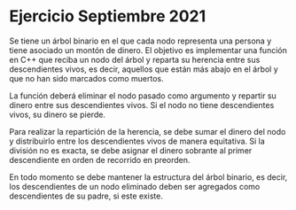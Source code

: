 # Ejercicio Septiembre 2021

Se tiene un árbol binario en el que cada nodo representa una persona y tiene asociado 
un montón de dinero. El objetivo es implementar una función en C++ que reciba un nodo 
del árbol y reparta su herencia entre sus descendientes vivos, es decir, aquellos 
que están más abajo en el árbol y que no han sido marcados como muertos.

La función deberá eliminar el nodo pasado como argumento y repartir su dinero entre 
sus descendientes vivos. Si el nodo no tiene descendientes vivos, su dinero se pierde.

Para realizar la repartición de la herencia, se debe sumar el dinero del nodo y 
distribuirlo entre los descendientes vivos de manera equitativa. Si la división 
no es exacta, se debe asignar el dinero sobrante al primer descendiente en orden 
de recorrido en preorden.

En todo momento se debe mantener la estructura del árbol binario, es decir, 
los descendientes de un nodo eliminado deben ser agregados como descendientes 
de su padre, si este existe.
